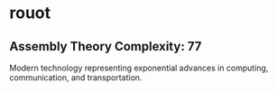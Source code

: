 # rouot

## Assembly Theory Complexity: 77
Modern technology representing exponential advances in computing, communication, and transportation.
